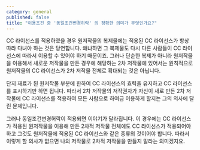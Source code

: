 ```yaml
---
category: general
published: false
title: "이용조건 중 '동일조건변경허락' 의 정확한 의미가 무엇인가요?"
---
```





CC 라이선스를 적용하였을 경우 원저작물의 복제물에는 적용된 CC 라이선스가 항상 따라 다녀야 하는 것은 당연합니다. 왜냐하면 그 복제물도 다시 다른 사람들이 CC 라이선스에 따라서 이용할 수 있어야 하기 때문이죠. 그러나 단순한 복제가 아니라 원저작물을 이용해서 새로운 저작물을 만든 경우에 해당하는 2차 저작물에 있어서는 원칙적으로 원저작물의 CC 라이선스가 2차 저작물 전체로 확대되는 것은 아닙니다. 

단지 재료가 된 원저작물 부분에 한하여 CC 라이선스의 효력을 유지하고 CC 라이선스를 표시하기만 하면 됩니다. 따라서 2차 저작물의 저작권자가 자신이 새로 만든 2차 저작물에 CC 라이선스를 적용하여 모든 사람으로 하여금 이용하게 할지는 그의 의사에 달린 문제입니다. 

그러나 동일조건변경허락이 적용되면 이야기가 달라집니다. 이 경우에는 CC 라이선스가 적용된 원저작물을 이용해 만든 2차적 저작물 전체에도 CC 라이선스가 적용되어야 하고 그것도 원저작물에 적용된 CC 라이선스와 같은 종류의 것이어야 합니다. 따라서 이렇게 할 의사가 없으면 나의 저작물로 2차적 저작물을 만들지 말라는 의미겠지요.
